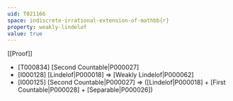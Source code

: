 ```yaml
---
uid: T021166
space: indiscrete-irrational-extension-of-mathbb{r}
property: weakly-lindelof
value: true
---
```

[[Proof]]

* [T000834] [Second Countable|P000027]
* [I000128] [Lindelof|P000018] => [Weakly Lindelof|P000062]
* [I000125] [Second Countable|P000027] => ([Lindelof|P000018] + [First Countable|P000028] + [Separable|P000026])

